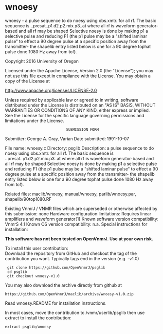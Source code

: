 # wnoesy
 wnoesy - a pulse sequence to do noesy using obs.xmtr. for all rf. The basic
 sequence is ..presat..p1.d2.p2.mix.p3..at where all rf is waveform
 generator-based and all rf may be shaped Selective noesy is done by
 making p1 a selective pulse and reducing F1 (the p1 pulse may be a
 "shifted laminar pulse" to effect a 90 degree pulse at a specific
 position away from the transmitter- the shapelib entry listed below
 is one for a 90 degree tophat pulse done 1080 Hz away from tof).

 Copyright 2016 University of Oregon

 Licensed under the Apache License, Version 2.0 (the "License");
 you may not use this file except in compliance with the License.
 You may obtain a copy of the License at

   http://www.apache.org/licenses/LICENSE-2.0

 Unless required by applicable law or agreed to in writing, software
 distributed under the License is distributed on an "AS IS" BASIS,
 WITHOUT WARRANTIES OR CONDITIONS OF ANY KIND, either express or implied.
 See the License for the specific language governing permissions and
 limitations under the License.

                                SUBMISSION FORM

Submitter:      George A. Gray, Varian
Date submitted: 1991-10-07

File name:      wnoesy.c
Directory:      psglib
Description:    a pulse sequence to do noesy using obs.xmtr. for all rf. The
		basic sequence is ..presat..p1.d2.p2.mix.p3..at where all rf
		is waveform generator-based and all rf may be shaped Selective
		noesy is done by making p1 a selective pulse and reducing F1
		(the p1 pulse may be a "shifted laminar pulse" to effect a 90
		degree pulse at a specific position away from the transmitter-
		the shapelib entry listed below is one for a 90 degree tophat
		pulse done 1080 Hz away from tof).

Related files:  maclib/wnoesy, manual/wnoesy, parlib/wnoesy.par,
                shapelib/90top1080.RF

Existing VnmrJ / VNMR files which are superseded or
otherwise affected by this submission:  none
Hardware configuration limitations:     Requires linear amplifiers
                                        and waveform generator(1)
Known software version compatibility:   VnmrS 4.1
Known OS version compatibility:         n.a.
Special instructions for installation:

**This software has not been tested on OpenVnmrJ. Use at your own risk.**

To install this user contribution:  
Download the repository from GitHub and checkout the tag of the contribution you want.
Typically tags end in the version (e.g. -v1.0)

     git clone https://github.com/OpenVnmrJ/psglib  
     cd psglib  
     git checkout wnoesy-v1.0


You may also download the archive directly from github at

    https://github.com/OpenVnmrJ/maclib/archive/wnoesy-v1.0.zip

Read wnoesy.README for installation instructions.

In most cases, move the contribution to /vnmr/userlib/psglib 
then use extract to install the contribution:  

    extract psglib/wnoesy